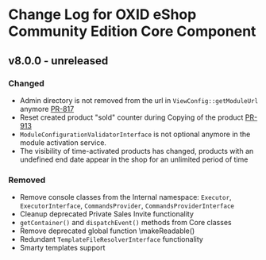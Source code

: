 # Change Log for OXID eShop Community Edition Core Component

## v8.0.0 - unreleased

### Changed
- Admin directory is not removed from the url in `ViewConfig::getModuleUrl` anymore [PR-817](https://github.com/OXID-eSales/oxideshop_ce/pull/817)
- Reset created product "sold" counter during Copying of the product [PR-913](https://github.com/OXID-eSales/oxideshop_ce/pull/913)
- `ModuleConfigurationValidatorInterface` is not optional anymore in the module activation service.
- The visibility of time-activated products has changed, products with an undefined end date appear in the shop for an unlimited period of time

### Removed
- Remove console classes from the Internal namespace: `Executor`, `ExecutorInterface`, `CommandsProvider`, `CommandsProviderInterface`
- Cleanup deprecated Private Sales Invite functionality
- `getContainer()` and `dispatchEvent()` methods from Core classes
- Remove deprecated global function \makeReadable()
- Redundant `TemplateFileResolverInterface` functionality
- Smarty templates support
